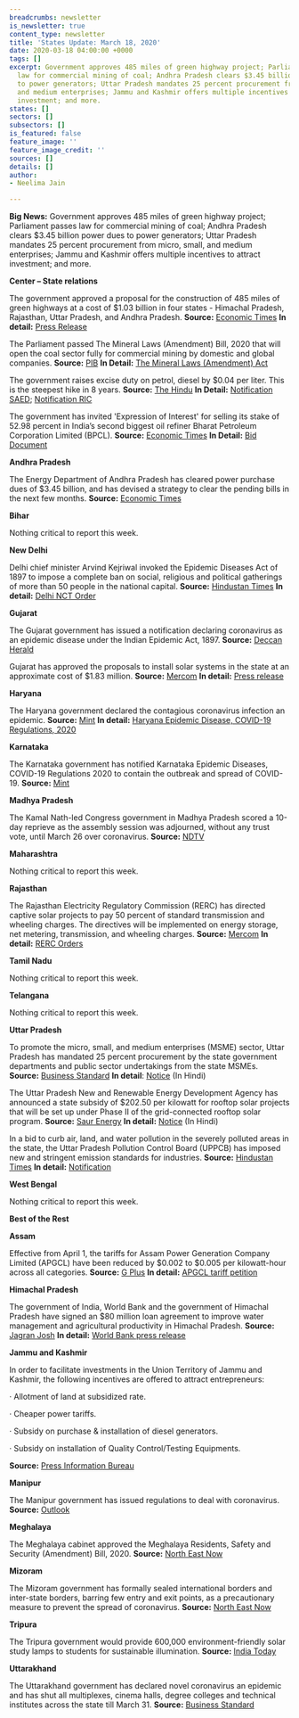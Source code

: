 ```yaml
---
breadcrumbs: newsletter
is_newsletter: true
content_type: newsletter
title: 'States Update: March 18, 2020'
date: 2020-03-18 04:00:00 +0000
tags: []
excerpt: Government approves 485 miles of green highway project; Parliament passes
  law for commercial mining of coal; Andhra Pradesh clears $3.45 billion power dues
  to power generators; Uttar Pradesh mandates 25 percent procurement from micro, small,
  and medium enterprises; Jammu and Kashmir offers multiple incentives to attract
  investment; and more.
states: []
sectors: []
subsectors: []
is_featured: false
feature_image: ''
feature_image_credit: ''
sources: []
details: []
author:
- Neelima Jain

---
```

**Big News:** Government approves 485 miles of green highway project; Parliament passes law for commercial mining of coal; Andhra Pradesh clears $3.45 billion power dues to power generators; Uttar Pradesh mandates 25 percent procurement from micro, small, and medium enterprises; Jammu and Kashmir offers multiple incentives to attract investment; and more.

**Center – State relations**

The government approved a proposal for the construction of 485 miles of green highways at a cost of $1.03 billion in four states - Himachal Pradesh, Rajasthan, Uttar Pradesh, and Andhra Pradesh. **Source:** [Economic Times](https://auto.economictimes.indiatimes.com/news/industry/government-approves-rs-7660-crore-green-highway-project-in-four-states-including-up/74613384) **In detail:** [Press Release](https://pib.gov.in/newsite/PrintRelease.aspx?relid=200208)

The Parliament passed The Mineral Laws (Amendment) Bill, 2020 that will open the coal sector fully for commercial mining by domestic and global companies. **Source:** [PIB](https://pib.gov.in/newsite/PrintRelease.aspx?relid=200123) **In Detail:** [The Mineral Laws (Amendment) Act](https://coal.nic.in/sites/upload_files/coal/files/curentnotices/gazette%20biil17032020.pdf)

The government raises excise duty on petrol, diesel by $0.04 per liter. This is the steepest hike in 8 years. **Source:** [The Hindu](https://www.thehindu.com/news/national/govt-raises-excise-duty-on-petrol-diesel-by-3-per-litre/article31067184.ece) **In Detail:** [Notification](http://www.cbic.gov.in/resources/htdocs-cbec/excise/cx-act/notifications/notfns-2020/cx-tarr2020/ce03-2020.pdf) [SAED](http://www.cbic.gov.in/resources/htdocs-cbec/excise/cx-act/notifications/notfns-2020/cx-tarr2020/ce03-2020.pdf); [Notification RIC](http://www.cbic.gov.in/resources/htdocs-cbec/excise/cx-act/notifications/notfns-2020/cx-tarr2020/ce04-2020.pdf)

The government has invited 'Expression of Interest' for selling its stake of 52.98 percent in India’s second biggest oil refiner Bharat Petroleum Corporation Limited (BPCL). **Source:** [Economic Times](https://economictimes.indiatimes.com/news/economy/policy/government-issues-eoi-for-bpcl/articleshow/74522359.cms?from=mdr) **In Detail:** [Bid Document](https://dipam.gov.in/sites/default/files/Project%20Fuel%20PIM_vf.pdf?download=1)

**Andhra Pradesh**

The Energy Department of Andhra Pradesh has cleared power purchase dues of $3.45 billion, and has devised a strategy to clear the pending bills in the next few months. **Source:** [Economic Times](https://economictimes.indiatimes.com/industry/energy/power/andhra-discoms-clear-rs-600-crore-dues-to-green-power-firms/articleshow/74648465.cms)

**Bihar**

Nothing critical to report this week.

**New Delhi**

Delhi chief minister Arvind Kejriwal invoked the Epidemic Diseases Act of 1897 to impose a complete ban on social, religious and political gatherings of more than 50 people in the national capital. **Source:** [Hindustan Times](https://www.hindustantimes.com/india-news/gatherings-of-more-than-50-people-banned-in-delhi-over-coronavirus-weddings-exempted-says-arvind-kejriwal/story-8EqD0ynDHzBSN2VPIIiMqJ.html) **In detail:** [Delhi NCT Order](http://health.delhigovt.nic.in/wps/wcm/connect/fd70da004d914de6a4f6f7982ee7a5c7/order16.pdf?MOD=AJPERES&lmod=-490533228&CACHEID=fd70da004d914de6a4f6f7982ee7a5c7)

**Gujarat**

The Gujarat government has issued a notification declaring coronavirus as an epidemic disease under the Indian Epidemic Act, 1897. **Source:** [Deccan Herald](https://www.deccanherald.com/national/coronavirus-gujarat-government-issues-epidemic-disease-notification-813972.html)

Gujarat has approved the proposals to install solar systems in the state at an approximate cost of $1.83 million. **Source:** [Mercom](https://mercomindia.com/gujarat-solar-systems-water-treatment-sewage-projects/) **In detail:** [Press release](https://gujaratindia.gov.in/media/news.htm?NewsID=5Az7uDHIH+eiyRYM3gJRkA==)

**Haryana**

The Haryana government declared the contagious coronavirus infection an epidemic. **Source:** [Mint](https://www.livemint.com/news/india/haryana-government-declares-coronavirus-an-epidemic-as-cases-rise-in-india-11583993738096.html) **In detail:** [Haryana Epidemic Disease, COVID-19 Regulations, 2020](http://www.nhmharyana.gov.in/WriteReadData/userfiles/file/CoronaVirus/notification%20COVID-19.pdf)

**Karnataka**

The Karnataka government has notified Karnataka Epidemic Diseases, COVID-19 Regulations 2020 to contain the outbreak and spread of COVID-19. **Source:** [Mint](https://www.livemint.com/news/india/karnataka-notifies-regulations-to-tackle-covid-19-11583943973751.html)

**Madhya Pradesh**

The Kamal Nath-led Congress government in Madhya Pradesh scored a 10-day reprieve as the assembly session was adjourned, without any trust vote, until March 26 over coronavirus. **Source:** [NDTV](https://www.ndtv.com/india-news/dont-interfere-kamal-nath-to-governor-who-sought-madhya-pradesh-floor-test-2195406)

**Maharashtra**

Nothing critical to report this week.

**Rajasthan**

The Rajasthan Electricity Regulatory Commission (RERC) has directed captive solar projects to pay 50 percent of standard transmission and wheeling charges. The directives will be implemented on energy storage, net metering, transmission, and wheeling charges. **Source:** [Mercom](https://mercomindia.com/rajasthan-captive-solar-standard-transmission-wheeling-charges/) **In detail:** [RERC Orders](https://rerc.rajasthan.gov.in/rerc-user-files/office-orders)

**Tamil Nadu**

Nothing critical to report this week.

**Telangana**

Nothing critical to report this week.

**Uttar Pradesh**

To promote the micro, small, and medium enterprises (MSME) sector, Uttar Pradesh has mandated 25 percent procurement by the state government departments and public sector undertakings from the state MSMEs. **Source:** [Business Standard](https://www.business-standard.com/article/economy-policy/uttar-pradesh-mandates-25-procurement-from-msmes-by-govt-depts-and-psus-120031500563_1.html) **In detail**: [Notice](http://information.up.nic.in/attachments/CabinetDecisionfile/ad649d69732e1d698b0078fabd3b1909.pdf) (In Hindi)

The Uttar Pradesh New and Renewable Energy Development Agency has announced a state subsidy of $202.50 per kilowatt for rooftop solar projects that will be set up under Phase II of the grid-connected rooftop solar program. **Source:** [Saur Energy](https://www.saurenergy.com/solar-energy-news/uttar-pradesh-announces-rs-15-30-thousand-in-rooftop-solar-subsidies) **In detail:** [Notice](https://upnedasolarrooftopportal.com/ROOFTOP-NOTICE.pdf) (In Hindi)

In a bid to curb air, land, and water pollution in the severely polluted areas in the state, the Uttar Pradesh Pollution Control Board (UPPCB) has imposed new and stringent emission standards for industries. **Source:** [Hindustan Times](https://www.hindustantimes.com/noida/uttar-pradesh-notifies-new-emission-norms-experts-say-crucial-to-increase-staff-strength-of-watchdogs/story-Gs6wA5CvrmHyLwcSG3QjZN.html) **In detail:** [Notification](http://www.uppcb.com/pdf/uppcb_28022020.pdf)

**West Bengal**

Nothing critical to report this week.

**Best of the Rest**

**Assam**

Effective from April 1, the tariffs for Assam Power Generation Company Limited (APGCL) have been reduced by $0.002 to $0.005 per kilowatt-hour across all categories. **Source:** [G Plus](https://www.guwahatiplus.com/daily-news/assam-electricity-tariff-to-fall-by-15-to-40-paise-unit-from-april) **In detail:** [APGCL tariff petition](https://www.apgcl.org/APGCL_Tariff_Petition_FY2020-21_with_annexure.pdf)

**Himachal Pradesh**

The government of India, World Bank and the government of Himachal Pradesh have signed an $80 million loan agreement to improve water management and agricultural productivity in Himachal Pradesh. **Source:** [Jagran Josh](https://www.jagranjosh.com/current-affairs/world-bank-and-himachal-pradesh-signed-usd-80million-loan-to-boost-agriculture-1584073126-1) **In detail:** [World Bank press release](https://www.worldbank.org/en/news/press-release/2020/03/11/world-bank-loan-farming-households-himachal-pradesh-india)

**Jammu and Kashmir**

In order to facilitate investments in the Union Territory of Jammu and Kashmir, the following incentives are offered to attract entrepreneurs:

· Allotment of land at subsidized rate.

· Cheaper power tariffs.

· Subsidy on purchase & installation of diesel generators.

· Subsidy on installation of Quality Control/Testing Equipments.

**Source:** [Press Information Bureau](https://pib.gov.in/newsite/PrintRelease.aspx?relid=200211)

**Manipur**

The Manipur government has issued regulations to deal with coronavirus. **Source:** [Outlook](https://www.outlookindia.com/newsscroll/manipur-government-formulates-regulations-to-tackle-covid19/1760902)

**Meghalaya**

The Meghalaya cabinet approved the Meghalaya Residents, Safety and Security (Amendment) Bill, 2020. **Source:** [North East Now](https://nenow.in/north-east-news/meghalaya/meghalaya-cabinet-approves-meghalaya-residents-safety-and-security-amendment-bill-2020.html)

**Mizoram**

The Mizoram government has formally sealed international borders and inter-state borders, barring few entry and exit points, as a precautionary measure to prevent the spread of coronavirus. **Source:** [North East Now](https://nenow.in/north-east-news/mizoram/mizoram-formally-seals-borders-to-prevent-coronavirus.html)

**Tripura**

The Tripura government would provide 600,000 environment-friendly solar study lamps to students for sustainable illumination. **Source:** [India Today](https://www.indiatoday.in/education-today/news/story/tripura-tripura-govt-state-government-students-poor-children-solar-lamps-1654832-2020-03-12)

**Uttarakhand**

The Uttarakhand government has declared novel coronavirus an epidemic and has shut all multiplexes, cinema halls, degree colleges and technical institutes across the state till March 31. **Source:** [Business Standard](https://www.business-standard.com/article/pti-stories/u-khand-govt-declares-coronavirus-an-epidemic-shuts-schools-colleges-and-cinema-halls-120031500257_1.html)
